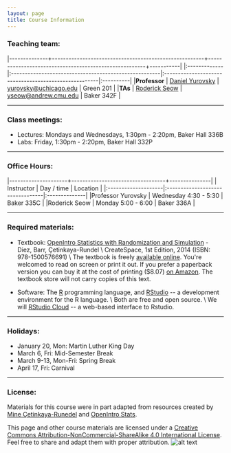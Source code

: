```yaml
---
layout: page
title: Course Information
---
```


### Teaching team:

|--------------+-------------------------------------------------------+-------------------------------------------------------+-----------|
|:-------------|:------------------------------------------------------|:------------------------------------------------------|:----------|
|**Professor** | [Daniel Yurovsky](https://www.danyurovsky.com)      | [yurovsky@uchicago.edu](mailto:yurovsky@cmu.edu) | Green 201 |
|**TAs**       | [Roderick Seow](http://www.cnbc.cmu.edu/cnbc-directory/name/roderick-seow/)         | [yseow@andrew.cmu.edu](yseow@andrew.cmu.edu) | Baker 342F |


* * *

### Class meetings:
* Lectures: Mondays and Wednesdays, 1:30pm - 2:20pm, 	Baker Hall 336B
* Labs: Friday, 1:30pm - 2:20pm, Baker Hall 332P

* * *

### <a name="oh"></a>Office Hours:

|---------------------+----------------------------------+---------------|
| Instructor          | Day / time                       | Location      |
|:--------------------|:---------------------------------|:--------------|
|Professor Yurovsky   | Wednesday 4:30 - 5:30            | Baker 335C    |
|Roderick Seow        | Monday 5:00 - 6:00               | Baker 336A    |


* * *

### Required materials:

* Textbook: [OpenIntro Statistics with Randomization and Simulation](https://www.openintro.org/stat/textbook.php?stat_book=isrs) - Diez, Barr, Çetinkaya-Rundel \\
   CreateSpace, 1st Edition, 2014 (ISBN: 978-1500576691) \\
The textbook is freely [available online](https://drive.google.com/file/d/0B-DHaDEbiOGkRHNndUlBaHVmaGM/edit). You're welcomed to read on screen or print it out. If you prefer a paperback version you can buy it at the cost of printing ($8.07) [on Amazon](https://www.amazon.com/Introductory-Statistics-Randomization-Simulation-David/dp/1500576697/ref=as_li_ss_tl?keywords=openintro&qid=1577830278&sr=8-6&linkCode=sl1&tag=openintroorg-20&linkId=f2909ec3dacccff4bb1b7a55bf27de5c&language=en_US). The textbook store will not carry copies of this text.

* Software: The [R](https://cloud.r-project.org/) programming language, and [RStudio](https://www.rstudio.com/products/RStudio/) -- a development environment for the R language. \\
	Both are free and open source. \\
  We will [RStudio Cloud](https://rstudio.cloud/) -- a web-based interface to Rstudio.

* * *

### Holidays:

* January 20, Mon: Martin Luther King Day
* March 6, Fri: Mid-Semester Break
* March 9-13, Mon-Fri: Spring Break
* April 17, Fri: Carnival

***

### License:

Materials for this course were in part adapted from resources created by [Mine Çetinkaya-Runedel](http://www2.stat.duke.edu/~mc301/) and [OpenIntro Stats](https://www.openintro.org/).

This page and other course materials are licensed under a [Creative Commons Attribution-NonCommercial-ShareAlike 4.0 International License](https://creativecommons.org/licenses/by-nc-sa/4.0/). Feel free to share and adapt them with proper attribution. ![alt text](https://i.creativecommons.org/l/by-nc-sa/4.0/88x31.png "Creative Commons License")
